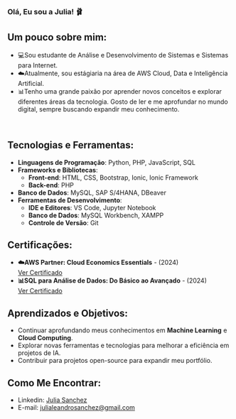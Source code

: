 ### Olá, Eu sou a Julia! 🩰


## Um pouco sobre mim:
- 💻Sou estudante de Análise e Desenvolvimento de Sistemas e Sistemas para Internet. <br>
- ☁️Atualmente, sou estágiaria na área de AWS Cloud, Data e Inteligência Artificial. <br> 
- 📊Tenho uma grande paixão por aprender novos conceitos e explorar diferentes áreas da tecnologia. Gosto de ler e me aprofundar no mundo digital, sempre buscando expandir meu conhecimento.

<br />

## Tecnologias e Ferramentas:

- **Linguagens de Programação**: Python, PHP, JavaScript, SQL
- **Frameworks e Bibliotecas**:
  - **Front-end**: HTML, CSS, Bootstrap, Ionic, Ionic Framework
  - **Back-end**: PHP
- **Banco de Dados**: MySQL, SAP S/4HANA, DBeaver
- **Ferramentas de Desenvolvimento**:
  - **IDE e Editores**: VS Code, Jupyter Notebook
  - **Banco de Dados**: MySQL Workbench, XAMPP
  - **Controle de Versão**: Git

 
## Certificações:
- **☁️AWS Partner: Cloud Economics Essentials** - (2024) <br>
  [Ver Certificado](https://github.com/user-attachments/files/18274383/13246_3_6730118_1734637791_AWS.Course.Completion.Certificate.pdf)
- **📊SQL para Análise de Dados: Do Básico ao Avançado** - (2024) <br>
  [Ver Certificado](https://www.udemy.com/certificate/UC-0c75b547-2d9d-4ac5-a8f5-74a80de99158/)


## Aprendizados e Objetivos:
- Continuar aprofundando meus conhecimentos em **Machine Learning** e **Cloud Computing**.
- Explorar novas ferramentas e tecnologias para melhorar a eficiência em projetos de IA.
- Contribuir para projetos open-source para expandir meu portfólio.



## Como Me Encontrar:

- Linkedin: [Julia Sanchez](https://www.linkedin.com/in/julia-sanchez-8b5944180/)
- E-mail: julialeandrosanchez@gmail.com



